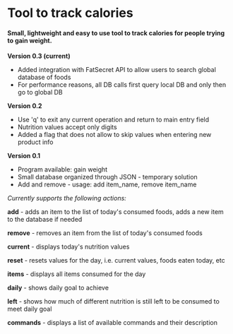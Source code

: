 # Tool to track calories

#### **Small, lightweight and easy to use tool to track calories for people trying to gain weight.**

**Version 0.3 (current)**
* Added integration with FatSecret API to allow users to search global database of foods
* For performance reasons, all DB calls first query local DB and only then go to global DB

**Version 0.2**
* Use 'q' to exit any current operation and return to main entry field
* Nutrition values accept only digits
* Added a flag that does not allow to skip values when entering new product info

**Version 0.1**
* Program available: gain weight
* Small database organized through JSON - temporary solution
* Add and remove - usage: add item_name, remove item_name

_Currently supports the following actions:_

**add** - adds an item to the list of today's consumed foods, adds a new item to the database if needed

**remove** - removes an item from the list of today's consumed foods

**current** - displays today's nutrition values

**reset** - resets values for the day, i.e. current values, foods eaten today, etc

**items** - displays all items consumed for the day

**daily** - shows daily goal to achieve

**left** - shows how much of different nutrition is still left to be consumed to meet daily goal

**commands** - displays a list of available commands and their description
